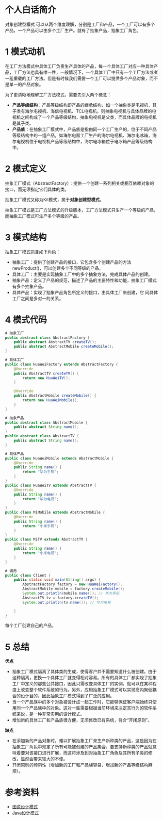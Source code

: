 # 个人白话简介
对象创建型模式
可以从两个维度理解，分别是工厂和产品，一个工厂可以有多个产品，一个产品可以由多个工厂生产。就有了抽象产品，抽象工厂角色。

# 1 模式动机
在工厂方法模式中具体工厂负责生产具体的产品，每一个具体工厂对应一种具体产品，工厂方法也具有唯一性，一般情况下，一个具体工厂中只有一个工厂方法或者一组重载的工厂方法。但是有时候我们需要一个工厂可以提供多个产品对象，而不是单一的产品对象。

为了更清晰地理解工厂方法模式，需要先引入两个概念：

- **产品等级结构**：产品等级结构即产品的继承结构，如一个抽象类是电视机，其子类有海尔电视机、海信电视机、TCL电视机，则抽象电视机与具体品牌的电视机之间构成了一个产品等级结构，抽象电视机是父类，而具体品牌的电视机是其子类。
- **产品族**：在抽象工厂模式中，产品族是指由同一个工厂生产的，位于不同产品等级结构中的一组产品，如海尔电器工厂生产的海尔电视机、海尔电冰箱，海尔电视机位于电视机产品等级结构中，海尔电冰箱位于电冰箱产品等级结构中。

# 2 模式定义
抽象工厂模式（AbstractFactory）：提供一个创建一系列相关或相互依赖对象的接口，而无须指定它们具体的类。

抽象工厂模式又称为Kit模式，属于**对象创建型模式**。

抽象工厂模式是工厂方法模式的升级版本，工厂方法模式只生产一个等级的产品，而抽象工厂模式可生产多个等级的产品。

# 3 模式结构
抽象工厂模式包含如下角色：

- 抽象工厂：提供了创建产品的接口，它包含多个创建产品的方法 newProduct()，可以创建多个不同等级的产品。
- 具体工厂：主要是实现抽象工厂中的多个抽象方法，完成具体产品的创建。
- 抽象产品：定义了产品的规范，描述了产品的主要特性和功能，抽象工厂模式有多个抽象产品。
- 具体产品：实现了抽象产品角色所定义的接口，由具体工厂来创建，它 同具体工厂之间是多对一的关系。

# 4 模式代码
```java
# 抽象工厂
public abstract class AbstractFactory {
    public abstract AbstractTV createTV();
    public abstract AbstractMobile createMobile();
}

# 具体工厂
public class HuaWeiFactory extends AbstractFactory {
    @Override
    public AbstractTV createTV() {
        return new HuaWeiTV();
    }

    @Override
    public AbstractMobile createMobile() {
        return new HuaWeiMobile();
    }
}

# 抽象产品
public abstract class AbstractMobile {
    public abstract String name();
}
public abstract class AbstractTV {
    public abstract String name();
}

# 具体产品
public class HuaWeiMobile extends AbstractMobile {
    @Override
    public String name() {
        return "华为手机";
    }
}
public class HuaWeiTV extends AbstractTV {
    @Override
    public String name() {
        return "华为电视";
    }
}
public class MiMobile extends AbstractMobile {
    @Override
    public String name() {
        return "小米手机";
    }
}
public class MiTV extends AbstractTV {
    @Override
    public String name() {
        return "小米电视";
    }
}

# 调用
public class Client {
    public static void main(String[] args) {
        AbstractFactory factory = new HuaWeiFactory();
        AbstractMobile mobile = factory.createMobile();
        System.out.println(mobile.name()); // 华为手机
        AbstractTV tv = factory.createTV();
        System.out.println(tv.name()); // 华为电视

    }
}
```

每个工厂创建自己的产品。

# 5 总结

**优点**

- 抽象工厂模式隔离了具体类的生成，使得客户并不需要知道什么被创建。由于这种隔离，更换一个具体工厂就变得相对容易。所有的具体工厂都实现了抽象工厂中定义的那些公共接口，因此只需改变具体工厂的实例，就可以在某种程度上改变整个软件系统的行为。另外，应用抽象工厂模式可以实现高内聚低耦合的设计目的，因此抽象工厂模式得到了广泛的应用。
- 当一个产品族中的多个对象被设计成一起工作时，它能够保证客户端始终只使用同一个产品族中的对象。这对一些需要根据当前环境来决定其行为的软件系统来说，是一种非常实用的设计模式。
- 增加新的具体工厂和产品族很方便，无须修改已有系统，符合“开闭原则”。

**缺点**

- 在添加新的产品对象时，难以扩展抽象工厂来生产新种类的产品，这是因为在抽象工厂角色中规定了所有可能被创建的产品集合，要支持新种类的产品就意味着要对该接口进行扩展，而这将涉及到对抽象工厂角色及其所有子类的修改，显然会带来较大的不便。
- 开闭原则的倾斜性（增加新的工厂和产品族容易，增加新的产品等级结构麻烦）。

# 参考资料

- [图说设计模式](https://design-patterns.readthedocs.io/zh_CN/latest/index.html)
- [Java设计模式](http://c.biancheng.net/view/1317.html)
